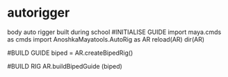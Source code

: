 # autorigger
body auto rigger built during school
#INITIALISE GUIDE
import maya.cmds as cmds 
import AnoshkaMayatools.AutoRig as AR
reload(AR)
dir(AR)

#BUILD GUIDE
biped = AR.createBipedRig()

#BUILD RIG
AR.buildBipedGuide (biped)
